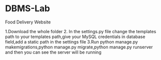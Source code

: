 # DBMS-Lab
Food Delivery Website


1.Download the whole folder
2. In the settings.py file change the templates path to your templates path,give your
MySQL credentials in database field,add a static path in the settings file
3.Run python manage.py makemigrations,python manage.py migrate,python manage.py runserver
and then you can see the server will be running 
